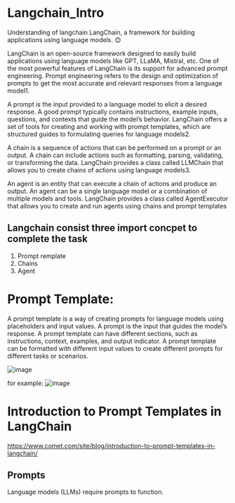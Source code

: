 # Langchain_Intro
Understanding of langchain
LangChain, a framework for building applications using language models. 😊

LangChain is an open-source framework designed to easily build applications using language models like GPT, LLaMA, Mistral, etc. One of the most powerful features of LangChain is its support for advanced prompt engineering. Prompt engineering refers to the design and optimization of prompts to get the most accurate and relevant responses from a language model1.

A prompt is the input provided to a language model to elicit a desired response. A good prompt typically contains instructions, example inputs, questions, and contexts that guide the model’s behavior. LangChain offers a set of tools for creating and working with prompt templates, which are structured guides to formulating queries for language models2.

A chain is a sequence of actions that can be performed on a prompt or an output. A chain can include actions such as formatting, parsing, validating, or transforming the data. LangChain provides a class called LLMChain that allows you to create chains of actions using language models3.

An agent is an entity that can execute a chain of actions and produce an output. An agent can be a single language model or a combination of multiple models and tools. LangChain provides a class called AgentExecutor that allows you to create and run agents using chains and prompt templates

## Langchain consist three import concpet to complete the task
1) Prompt remplate
2) Chains
3) Agent

# Prompt Template:
A prompt template is a way of creating prompts for language models using placeholders and input values. A prompt is the input that guides the model’s response. A prompt template can have different sections, such as instructions, context, examples, and output indicator. A prompt template can be formatted with different input values to create different prompts for different tasks or scenarios.

![image](https://github.com/anithorat/Langchain_Intro/assets/101381417/fda21802-b5da-4847-aee0-1d18ad8ad817)


for example:
![image](https://github.com/anithorat/Langchain_Intro/assets/101381417/21b4351c-b1a4-4d9e-a761-ad65187c6ee0)

# ******Introduction to Prompt Templates in LangChain******

https://www.comet.com/site/blog/introduction-to-prompt-templates-in-langchain/


## Prompts
  Language models (LLMs) require prompts to function.
